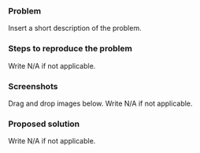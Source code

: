 <!-- This is a new issue template for treehouses.github.io.
Please ensure you have searched open and closed issues for duplicate.
You may preview your issue before submission.
Please write N/A in the sections that aren't applicable to your particular issue.
Thank you for contributing! -->

### Problem
Insert a short description of the problem.

### Steps to reproduce the problem
Write N/A if not applicable.

### Screenshots
Drag and drop images below. Write N/A if not applicable.

### Proposed solution
Write N/A if not applicable.
